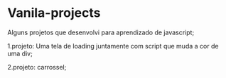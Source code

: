 # Vanila-projects
Alguns projetos que desenvolvi para aprendizado de javascript;

1.projeto: Uma tela de loading juntamente com script que muda a cor de uma div;

2.projeto: carrossel; 

